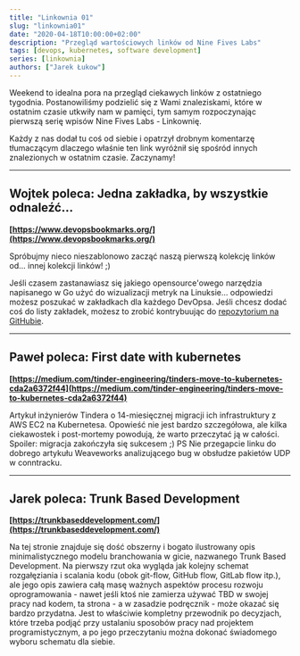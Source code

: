 ```yaml
---
title: "Linkownia 01"
slug: "linkownia01"
date: "2020-04-18T10:00:00+02:00"
description: "Przegląd wartościowych linków od Nine Fives Labs"
tags: [devops, kubernetes, software development]
series: [linkownia]
authors: ["Jarek Łukow"]
---
```


Weekend to idealna pora na przegląd ciekawych linków z ostatniego tygodnia. Postanowiliśmy podzielić się z Wami znaleziskami, które w ostatnim czasie utkwiły nam w pamięci, tym samym rozpoczynając pierwszą serię wpisów Nine Fives Labs - Linkownię.

Każdy z nas dodał tu coś od siebie i opatrzył drobnym komentarzę tłumaczącym dlaczego właśnie ten link wyróżnił się spośród innych znalezionych w ostatnim czasie. Zaczynamy!
<!--more--> 
---

## Wojtek poleca: Jedna zakładka, by wszystkie odnaleźć...

**[https://www.devopsbookmarks.org/](https://www.devopsbookmarks.org/)**

Spróbujmy nieco nieszablonowo zacząć naszą pierwszą kolekcję linków od... innej kolekcji linków! ;)

Jeśli czasem zastanawiasz się jakiego opensource'owego narzędzia napisanego w Go użyć do wizualizacji metryk na Linuksie... odpowiedzi możesz poszukać w zakładkach dla każdego DevOpsa. Jeśli chcesz dodać coś do listy zakładek, możesz to zrobić kontrybuując do [repozytorium na GitHubie](https://github.com/zigsphere/devopsbookmarks.org/).

---

## Paweł poleca: First date with kubernetes

**[https://medium.com/tinder-engineering/tinders-move-to-kubernetes-cda2a6372f44](https://medium.com/tinder-engineering/tinders-move-to-kubernetes-cda2a6372f44)**

Artykuł inżynierów Tindera o 14-miesięcznej migracji ich infrastruktury z AWS EC2 na Kubernetesa. Opowieść nie jest bardzo szczegółowa, ale kilka ciekawostek i post-mortemy powodują, że warto przeczytać ją w całości. Spoiler: migracja zakończyła się sukcesem ;) PS Nie przegapcie linku do dobrego artykułu Weaveworks analizującego bug w obsłudze pakietów UDP w conntracku.

---

## Jarek poleca: Trunk Based Development

**[https://trunkbaseddevelopment.com/](https://trunkbaseddevelopment.com/)**

Na tej stronie znajduje się dość obszerny i bogato ilustrowany opis minimalistycznego modelu branchowania w gicie, nazwanego Trunk Based Development. Na pierwszy rzut oka wygląda jak kolejny schemat rozgałęziania i scalania kodu (obok git-flow, GitHub flow, GitLab flow itp.), ale jego opis zawiera całą masę ważnych aspektów procesu rozwoju oprogramowania - nawet jeśli ktoś nie zamierza używać TBD w swojej pracy nad kodem, ta strona - a w zasadzie podręcznik - może okazać się bardzo przydatna. Jest to właściwie kompletny przewodnik po decyzjach, które trzeba podjąć przy ustalaniu sposobów pracy nad projektem programistycznym, a po jego przeczytaniu można dokonać świadomego wyboru schematu dla siebie.
